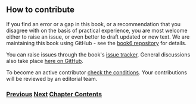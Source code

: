 ## How to contribute

If you find an error or a gap in this book, or a recommendation that you
disagree with on the basis of practical experience, you are most welcome
either to raise an issue, or even better to draft updated or new text.
We are maintaining this book using GitHub - see the
[book6 repository](https://github.com/becarpenter/book6) for details.

You can raise issues through the book's
[issue tracker](https://github.com/becarpenter/book6/issues). General
discussions also take place
[here on GitHub](https://github.com/becarpenter/book6/discussions).

To become an active contributor
[check the conditions](https://github.com/becarpenter/book6/blob/main/CONTRIBUTING.md).
Your contributions will be reviewed by an editorial team.

### [<ins>Previous</ins>](How%20to%20keep%20up%20to%20date.md) [<ins>Next</ins>](Acknowledgments.md) [<ins>Chapter Contents</ins>](1.%20Introduction%20and%20Foreword.md)
